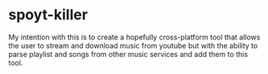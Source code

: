# spoyt-killer
My intention with this is to create a hopefully cross-platform tool that allows the user to stream and download music from youtube but with the ability to parse playlist and songs from other music services and add them to this tool.
